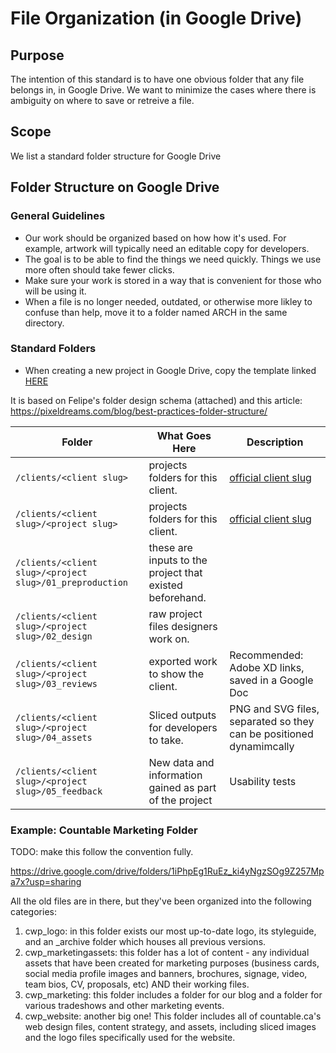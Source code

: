 # File Organization (in Google Drive)

## Purpose

The intention of this standard is to have one obvious folder that any file belongs in, in Google Drive. We want to minimize the cases where there is ambiguity on where to save or retreive a file.

## Scope

We list a standard folder structure for Google Drive


## Folder Structure on Google Drive

### General Guidelines
  * Our work should be organized based on how how it's used. For example, artwork will typically need an editable copy for developers.
  * The goal is to be able to find the things we need quickly. Things we use more often should take fewer clicks.
  * Make sure your work is stored in a way that is convenient for those who will be using it.
  * When a file is no longer needed, outdated, or otherwise more likley to confuse than help, move it to a folder named ARCH in the same directory.

### Standard Folders

  * When creating a new project in Google Drive, copy the template linked [HERE](https://drive.google.com/drive/u/0/folders/19uOpYepddtD_fsheccNiAdTOPYYaAymg?ddrp=1)

It is based on Felipe's folder design schema (attached) and this article: https://pixeldreams.com/blog/best-practices-folder-structure/

| Folder  | What Goes Here | Description |
| ------------- | ------------- | ------------- |
| `/clients/<client slug>` | projects folders for this client. | [official client slug](https://docs.google.com/spreadsheets/d/11IvCJCtw0iD4vWEOY_tNMvpUnte2eb1Z3exMMtevIzk/edit#gid=279543225) |
| `/clients/<client slug>/<project slug>` | projects folders for this client. | [official client slug](https://docs.google.com/spreadsheets/d/11IvCJCtw0iD4vWEOY_tNMvpUnte2eb1Z3exMMtevIzk/edit#gid=279543225) |
| `/clients/<client slug>/<project slug>/01_preproduction` | these are inputs to the project that existed beforehand. |  |
| `/clients/<client slug>/<project slug>/02_design` | raw project files designers work on. | |
| `/clients/<client slug>/<project slug>/03_reviews` | exported work to show the client. | Recommended: Adobe XD links, saved in a Google Doc |
| `/clients/<client slug>/<project slug>/04_assets` | Sliced outputs for developers to take. | PNG and SVG files, separated so they can be positioned dynamimcally |
| `/clients/<client slug>/<project slug>/05_feedback` | New data and information gained as part of the project | Usability tests |

### Example: Countable Marketing Folder

TODO: make this follow the convention fully.

https://drive.google.com/drive/folders/1iPhpEg1RuEz_ki4yNgzSOg9Z257Mpa7x?usp=sharing

All the old files are in there, but they've been organized into the following categories:
1. cwp_logo: in this folder exists our most up-to-date logo, its styleguide, and an _archive folder which houses all previous versions.
2. cwp_marketingassets: this folder has a lot of content - any individual assets that have been created for marketing purposes (business cards, social media profile images and banners, brochures, signage, video, team bios, CV, proposals, etc) AND their working files.
3. cwp_marketing: this folder includes a folder for our blog and a folder for various tradeshows and other marketing events.
4. cwp_website: another big one!  This folder includes all of countable.ca's web design files, content strategy, and assets, including sliced images and the logo files specifically used for the website.


